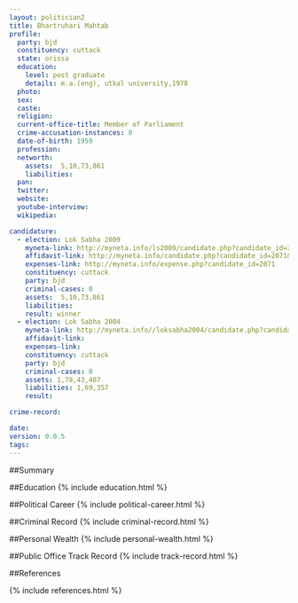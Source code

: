 ```yaml
---
layout: politician2
title: Bhartruhari Mahtab
profile: 
  party: bjd
  constituency: cuttack
  state: orissa
  education: 
    level: post graduate
    details: m.a.(eng), utkal university,1978
  photo: 
  sex: 
  caste: 
  religion: 
  current-office-title: Member of Parliament
  crime-accusation-instances: 0
  date-of-birth: 1959
  profession: 
  networth: 
    assets:  5,10,73,861
    liabilities: 
  pan: 
  twitter: 
  website: 
  youtube-interview: 
  wikipedia: 

candidature: 
  - election: Lok Sabha 2009
    myneta-link: http://myneta.info/ls2009/candidate.php?candidate_id=2071
    affidavit-link: http://myneta.info/candidate.php?candidate_id=2071&scan=original
    expenses-link: http://myneta.info/expense.php?candidate_id=2071
    constituency: cuttack 
    party: bjd
    criminal-cases: 0
    assets:  5,10,73,861
    liabilities: 
    result: winner 
  - election: Lok Sabha 2004
    myneta-link: http://myneta.info//loksabha2004/candidate.php?candidate_id=2890
    affidavit-link: 
    expenses-link: 
    constituency: cuttack 
    party: bjd
    criminal-cases: 0
    assets: 1,78,43,407
    liabilities: 1,69,357
    result:  

crime-record: 

date: 
version: 0.0.5
tags: 
---
```

##Summary


##Education
{% include education.html %}


##Political Career
{% include political-career.html %}


##Criminal Record
{% include criminal-record.html %}


##Personal Wealth
{% include personal-wealth.html %}


##Public Office Track Record
{% include track-record.html %}


##References


{% include references.html %}